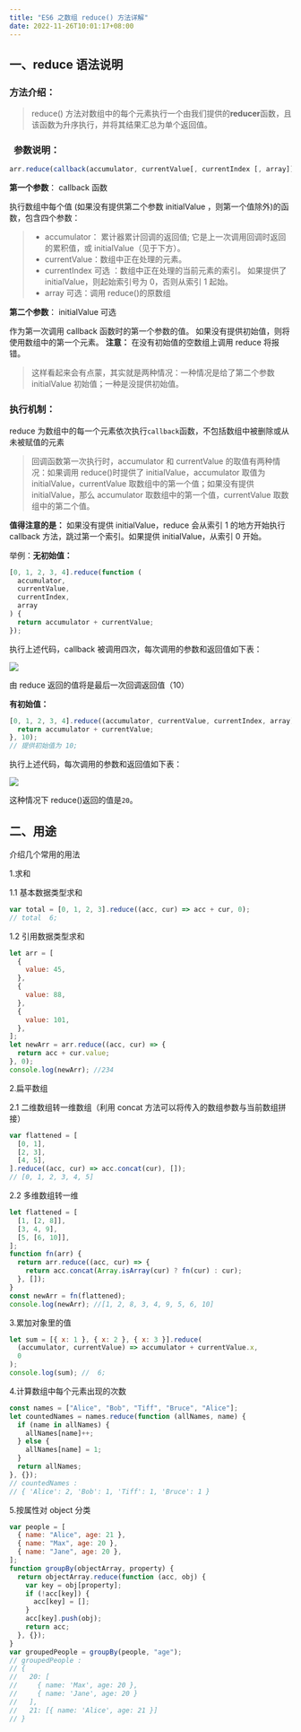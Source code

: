 ```yaml
---
title: "ES6 之数组 reduce() 方法详解"
date: 2022-11-26T10:01:17+08:00
---
```


## 一、reduce 语法说明

### 方法介绍：

> reduce() 方法对数组中的每个元素执行一个由我们提供的**reducer**函数，且该函数为升序执行，并将其结果汇总为单个返回值。

###   参数说明：

```js
arr.reduce(callback(accumulator, currentValue[, currentIndex [, array]])[, initialValue])
```

**第一个参数**： callback 函数

执行数组中每个值 (如果没有提供第二个参数 initialValue ，则第一个值除外)的函数，包含四个参数：

> - accumulator： 累计器累计回调的返回值; 它是上一次调用回调时返回的累积值，或 initialValue（见于下方）。
> - currentValue：数组中正在处理的元素。
> - currentIndex 可选 ：数组中正在处理的当前元素的索引。 如果提供了 initialValue，则起始索引号为 0，否则从索引 1 起始。
> - array 可选：调用 reduce()的原数组

**第二个参数**： initialValue 可选

作为第一次调用 callback 函数时的第一个参数的值。 如果没有提供初始值，则将使用数组中的第一个元素。 **注意：** 在没有初始值的空数组上调用 reduce 将报错。

> 这样看起来会有点蒙，其实就是两种情况：一种情况是给了第二个参数 initialValue 初始值；一种是没提供初始值。

### 执行机制：

reduce 为数组中的每一个元素依次执行`callback`函数，不包括数组中被删除或从未被赋值的元素

> 回调函数第一次执行时，accumulator 和 currentValue 的取值有两种情况：如果调用 reduce()时提供了 initialValue，accumulator 取值为 initialValue，currentValue 取数组中的第一个值；如果没有提供 initialValue，那么 accumulator 取数组中的第一个值，currentValue 取数组中的第二个值。

**值得注意的是：** 如果没有提供 initialValue，reduce 会从索引 1 的地方开始执行 callback 方法，跳过第一个索引。如果提供 initialValue，从索引 0 开始。

举例：**无初始值：**

```js
[0, 1, 2, 3, 4].reduce(function (
  accumulator,
  currentValue,
  currentIndex,
  array
) {
  return accumulator + currentValue;
});
```

执行上述代码，callback 被调用四次，每次调用的参数和返回值如下表：

<img src="/imgs/15/02.jpg" />

由 reduce 返回的值将是最后一次回调返回值（10）

**有初始值：**

```javascript
[0, 1, 2, 3, 4].reduce((accumulator, currentValue, currentIndex, array) => {
  return accumulator + currentValue;
}, 10);
// 提供初始值为 10;
```

执行上述代码，每次调用的参数和返回值如下表：

<img src="/imgs/15/01.jpg" />

这种情况下 reduce()返回的值是`20`。

## 二、用途

介绍几个常用的用法

1.求和

1.1 基本数据类型求和

```js
var total = [0, 1, 2, 3].reduce((acc, cur) => acc + cur, 0);
// total  6;
```

1.2 引用数据类型求和

```js
let arr = [
  {
    value: 45,
  },
  {
    value: 88,
  },
  {
    value: 101,
  },
];
let newArr = arr.reduce((acc, cur) => {
  return acc + cur.value;
}, 0);
console.log(newArr); //234
```

2.扁平数组

2.1 二维数组转一维数组（利用 concat 方法可以将传入的数组参数与当前数组拼接）

```js
var flattened = [
  [0, 1],
  [2, 3],
  [4, 5],
].reduce((acc, cur) => acc.concat(cur), []);
// [0, 1, 2, 3, 4, 5]
```

2.2 多维数组转一维

```js
let flattened = [
  [1, [2, 8]],
  [3, 4, 9],
  [5, [6, 10]],
];
function fn(arr) {
  return arr.reduce((acc, cur) => {
    return acc.concat(Array.isArray(cur) ? fn(cur) : cur);
  }, []);
}
const newArr = fn(flattened);
console.log(newArr); //[1, 2, 8, 3, 4, 9, 5, 6, 10]
```

3.累加对象里的值

```js
let sum = [{ x: 1 }, { x: 2 }, { x: 3 }].reduce(
  (accumulator, currentValue) => accumulator + currentValue.x,
  0
);
console.log(sum); //  6;
```

4.计算数组中每个元素出现的次数

```js
const names = ["Alice", "Bob", "Tiff", "Bruce", "Alice"];
let countedNames = names.reduce(function (allNames, name) {
  if (name in allNames) {
    allNames[name]++;
  } else {
    allNames[name] = 1;
  }
  return allNames;
}, {});
// countedNames :
// { 'Alice': 2, 'Bob': 1, 'Tiff': 1, 'Bruce': 1 }
```

5.按属性对 object 分类

```js
var people = [
  { name: "Alice", age: 21 },
  { name: "Max", age: 20 },
  { name: "Jane", age: 20 },
];
function groupBy(objectArray, property) {
  return objectArray.reduce(function (acc, obj) {
    var key = obj[property];
    if (!acc[key]) {
      acc[key] = [];
    }
    acc[key].push(obj);
    return acc;
  }, {});
}
var groupedPeople = groupBy(people, "age");
// groupedPeople :
// {
//   20: [
//     { name: 'Max', age: 20 },
//     { name: 'Jane', age: 20 }
//   ],
//   21: [{ name: 'Alice', age: 21 }]
// }
```
